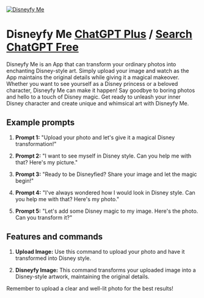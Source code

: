 
[![Disneyfy Me](https://files.oaiusercontent.com/file-VgfzJ5aljzQZ5m26kDylyShz?se=2123-10-19T00%3A26%3A20Z&sp=r&sv=2021-08-06&sr=b&rscc=max-age%3D31536000%2C%20immutable&rscd=attachment%3B%20filename%3D07c2970a-9a87-437c-b36b-6227ae4949f1.png&sig=Xy6ismirLUfOnddNEiTZwNm4goXjcW%2BIZxDf4E0eItQ%3D)](https://chat.openai.com/g/g-MQuQhmq0N-disneyfy-me)

# Disneyfy Me [ChatGPT Plus](https://chat.openai.com/g/g-MQuQhmq0N-disneyfy-me) / [Search ChatGPT Free](https://gptcall.net/index.html#/?search=Disneyfy%20Me)

Disneyfy Me is an App that can transform your ordinary photos into enchanting Disney-style art. Simply upload your image and watch as the App maintains the original details while giving it a magical makeover. Whether you want to see yourself as a Disney princess or a beloved character, Disneyfy Me can make it happen! Say goodbye to boring photos and hello to a touch of Disney magic. Get ready to unleash your inner Disney character and create unique and whimsical art with Disneyfy Me.

## Example prompts

1. **Prompt 1:** "Upload your photo and let's give it a magical Disney transformation!"

2. **Prompt 2:** "I want to see myself in Disney style. Can you help me with that? Here's my picture."

3. **Prompt 3:** "Ready to be Disneyfied? Share your image and let the magic begin!"

4. **Prompt 4:** "I've always wondered how I would look in Disney style. Can you help me with that? Here's my photo."

5. **Prompt 5:** "Let's add some Disney magic to my image. Here's the photo. Can you transform it?"

## Features and commands

1. **Upload Image:** Use this command to upload your photo and have it transformed into Disney style.

2. **Disneyfy Image:** This command transforms your uploaded image into a Disney-style artwork, maintaining the original details.

Remember to upload a clear and well-lit photo for the best results!


